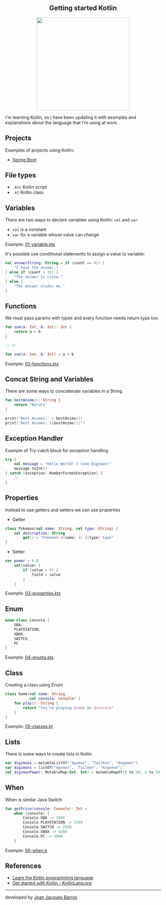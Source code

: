 <center>
    <h2 align="center">Getting started Kotlin</h2>
    <img src="https://kotlinlang.org/docs/images/kotlin-logo.png" width="300px"/>
</center>

I'm learning Kotlin, so I have been updating it with examples and explanations about the language that I'm using at
work.

## Projects

Examples of projects using Kotlin:

- [Spring Boot](./projects/spring-boot)

## File types

- ``.kts`` Kotlin script
- ``.kt`` Kotlin class

## Variables

There are two ways to declare variables using Kotlin: ```val``` and ``var``.

- ``val`` is a constant
- ``var`` for a variable whose value can change

Example: [01-variable.kts](./examples/01-variables.kts)

It's possible use conditional statements to assign a value to variable:

``` kotlin
val answerString: String = if (count == 42) {
    "I have the answer."
} else if (count > 35) {
    "The answer is close."
} else {
    "The answer eludes me."
}
```

## Functions

We must pass params with types and every function needs return type too.

``` kotlin
fun sum(a: Int, b: Int): Int {
    return a + b
}

// or

fun sum(a: Int, b: Int) = a + b
```

Example: [02-functions.kts](./examples/02-functions.kts)

## Concat String and Variables

There are some ways to concatenate variables in a String

``` kotlin
fun bestAnime(): String {
    return "Naruto"
}

print("Best Animes:" + bestAnime())
print("Best Animes: ${bestAnime()}")
```

## Exception Handler

Example of Try-catch block for exception handling

``` kotlin
try {
    val message = "Hello World! I love Digimon!"
    message.toInt()
} catch (exception: NumberFormatException) {
    // ...
}
```

## Properties

Instead to use getters and setters we can use properties

- Getter

``` kotlin
class Pokemon(val name: String, val type: String) {
    val description: String
        get() = "Pokemon ${name} is ${type} type"
}
```

- Setter

``` kotlin
var power = 0.0
    set(value) {
        if (value > 0) {
            field = value
        }
    }
```

Example: [03-properties.kts](./examples/03-properties.kts)

## Enum

``` kotlin
enum class Console {
    GBA,
    PLAYSTATION,
    XBOX,
    SWITCH,
    PC
}
```

Example: [04-enums.kts](./examples/04-enums.kts)

## Class

Creating a class using Enum

``` kotlin
class Game(val name: String,
           val console: Console) {
    fun play(): String {
        return "You're playing $name on $console"
    }
}
```

Example: [05-classes.kt](./examples/05-classes.kt)

## Lists

There is some ways to create lists in Kotlin

````kotlin
var digimons = mutableListOf("Agumon", "Tailmon", "Angemon")
var digimons = listOf("Agumon", "Tailmon", "Angemon")
val digimonPower: MutableMap<Int, Int> = mutableMapOf(0 to 50, 1 to 50, 2 to 100)
````

## When

When is similar Java Switch

``` kotlin
fun getPrice(console: Console): Int =
    when (console) {
        Console.GBA -> 1000
        Console.PLAYSTATION -> 5299
        Console.SWITCH -> 2500
        Console.XBOX -> 4200
        Console.PC -> 5000
    }
```

Example: [06-when.k](./examples/06-when.kt)

## References

- [Learn the Kotlin programming language](https://developer.android.com/kotlin/learn?gclsrc=aw.ds&gclid=CjwKCAjw9e6SBhB2EiwA5myr9tk-mZhoAytl5-3nJeQ0lgYnyIGcs5GFh9-aN1tDvkwvcrFEAJZdLhoC0lAQAvD_BwE)
- [Get started with Kotlin - KotlinLang.org](https://kotlinlang.org/docs/getting-started.html)

---
developed by [Jean Jacques Barros](https://github.com/jjeanjacques10)

